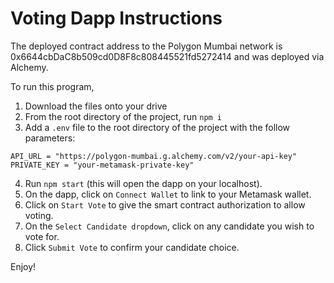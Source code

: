 # Voting Dapp Instructions

The deployed contract address to the Polygon Mumbai network is
0x6644cbDaC8b509cd0D8F8c808445521fd5272414
and was deployed via Alchemy. 

To run this program,

1. Download the files onto your drive
2. From the root directory of the project, run `npm i`
3. Add a `.env` file to the root directory of the project with the follow parameters:

`API_URL = "https://polygon-mumbai.g.alchemy.com/v2/your-api-key"
PRIVATE_KEY = "your-metamask-private-key"`

4. Run `npm start` (this will open the dapp on your localhost).
5. On the dapp, click on `Connect Wallet` to link to your Metamask wallet.
6. Click on `Start Vote` to give the smart contract authorization to allow voting.
7. On the `Select Candidate dropdown`, click on any candidate you wish to vote for.
8. Click `Submit Vote` to confirm your candidate choice.



Enjoy!
